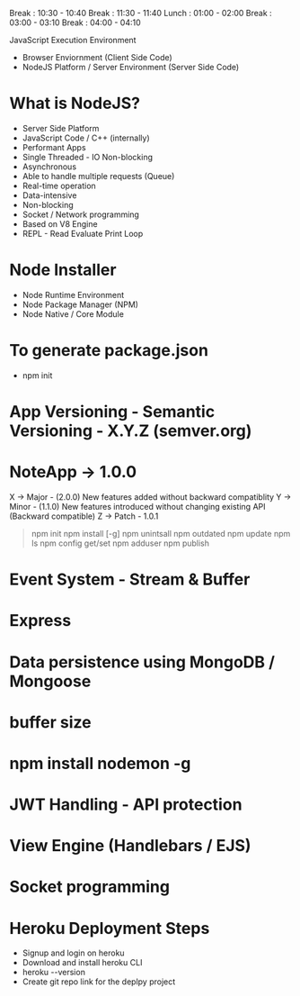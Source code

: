 Break : 10:30 - 10:40
Break : 11:30 - 11:40
Lunch : 01:00 - 02:00
Break : 03:00 - 03:10
Break : 04:00 - 04:10

JavaScript Execution Environment
- Browser Enviornment (Client Side Code)
- NodeJS Platform / Server Environment (Server Side Code)

# What is NodeJS?
- Server Side Platform
- JavaScript Code / C++ (internally)
- Performant Apps
- Single Threaded - IO Non-blocking 
- Asynchronous
- Able to handle multiple requests (Queue)
- Real-time operation
- Data-intensive
- Non-blocking
- Socket / Network programming
- Based on V8 Engine
- REPL - Read Evaluate Print Loop

# Node Installer
- Node Runtime Environment
- Node Package Manager (NPM)
- Node Native / Core Module

# To generate package.json 
- npm init






# App Versioning - Semantic Versioning - X.Y.Z (semver.org)
# NoteApp -> 1.0.0
X -> Major - (2.0.0) New features added without backward compatiblity
Y -> Minor - (1.1.0) New features introduced without changing existing API (Backward compatible)
Z -> Patch - 1.0.1

> npm init
> npm install [-g]
> npm unintsall
> npm outdated
> npm update
> npm ls
> npm config get/set
> npm adduser
> npm publish


# Event System - Stream & Buffer
# Express 
# Data persistence using MongoDB / Mongoose



# buffer size


# npm install nodemon -g


# JWT Handling - API protection
# View Engine (Handlebars / EJS)
# Socket programming



# Heroku Deployment Steps
- Signup and login on heroku
- Download and install heroku CLI
- heroku --version
- Create git repo link for the deplpy project
